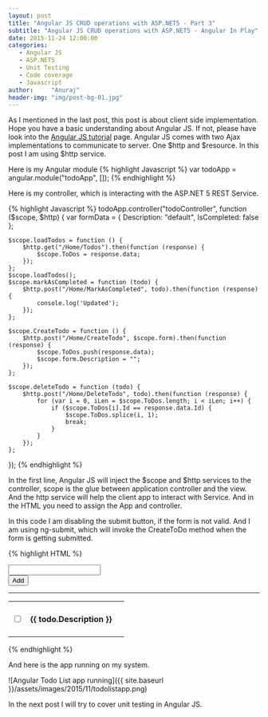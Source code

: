 ```yaml
---
layout: post
title: "Angular JS CRUD operations with ASP.NET5 - Part 3"
subtitle: "Angular JS CRUD operations with ASP.NET5 - Angular In Play"
date: 2015-11-24 12:00:00
categories: 
   - Angular JS
   - ASP.NET5
   - Unit Testing
   - Code coverage
   - Javascript
author:     "Anuraj"
header-img: "img/post-bg-01.jpg"
---
```

As I mentioned in the last post, this post is about client side implementation. Hope you have a basic understanding about Angular JS. If not, please have look into the [Angular JS tutorial](https://docs.angularjs.org/tutorial) page. Angular JS comes with two Ajax implementations to communicate to server. One $http and $resource. In this post I am using $http service.

Here is my Angular module
{% highlight Javascript %}
var todoApp = angular.module("todoApp", []);
{% endhighlight %}

Here is my controller, which is interacting with the ASP.NET 5 REST Service.

{% highlight Javascript %}
todoApp.controller("todoController", function ($scope, $http) {
	var formData = {
		Description: "default",
		IsCompleted: false
	};

	$scope.loadTodos = function () {
		$http.get("/Home/Todos").then(function (response) {
			$scope.ToDos = response.data;
		});
	};
	$scope.loadTodos();
	$scope.markAsCompleted = function (todo) {
		$http.post("/Home/MarkAsCompleted", todo).then(function (response) {
			console.log('Updated');
		});
	};

	$scope.CreateTodo = function () {
		$http.post("/Home/CreateTodo", $scope.form).then(function (response) {
			$scope.ToDos.push(response.data);
			$scope.form.Description = "";
		});
	};

	$scope.deleteTodo = function (todo) {
		$http.post("/Home/DeleteTodo", todo).then(function (response) {
			for (var i = 0, iLen = $scope.ToDos.length; i < iLen; i++) {
				if ($scope.ToDos[i].Id == response.data.Id) {
					$scope.ToDos.splice(i, 1);
					break;
				}
			}
		});
	};
});
{% endhighlight %}

In the first line, Angular JS will inject the $scope and $http services to the controller, scope is the glue between application controller and the view. And the http service will help the client app to interact with Service. And in the HTML you need to assign the App and controller.

In this code I am disabling the submit button, if the form is not valid. And I am using ng-submit, which will invoke the CreateToDo method when the form is getting submitted.

{% highlight HTML %}
<div ng-app="todoApp" ng-controller="todoController">
    <form name="createToDoForm" role="form" ng-submit="CreateTodo()" novalidate>  
    <div class="row">
      <div class="col-xs-12">
        <div class="input-group input-group-lg">
            <input name="Description" type="text" class="form-control" ng-model="form.Description" required />
            </span>
            <div class="input-group-btn">
            <button type="submit" ng-disabled="createToDoForm.$invalid" class="btn">Add</button>
          </div><!-- /btn-group -->
        </div><!-- /input-group -->
      </div><!-- /.col-xs-12 -->
    </div><!-- /.row -->
</form>
<hr/>
<form>
    <table class="table table-hover table-striped">
        <tr ng-repeat="todo in ToDos">
        <td class="col-md-1">
            <input type="checkbox" ng-checked="todo.IsCompleted" ng-click="markAsCompleted(todo)" />
        </td>
        <td class="col-md-8">
            <h4>{{ todo.Description }}</h4>
        </td>
        <td class="col-md-1">
            <i class="fa fa-trash-o fa-3x" ng-click="deleteTodo(todo)"></i>
        </td>
        </tr>
    </table>
</div>
</form>
{% endhighlight %}

And here is the app running on my system.

![Angular Todo List app running]({{ site.baseurl }}/assets/images/2015/11/todolistapp.png)

In the next post I will try to cover unit testing in Angular JS.